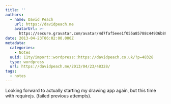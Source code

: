 ```yaml
---
title: ''
authors:
  - name: David Peach
    url: https://davidpeach.me
    avatarUrl: >-
      https://secure.gravatar.com/avatar/4d7faf5eee1f055a85788c44936b8995eaab6dfb004e7854ec747ccb272e91ee?s=96&d=mm&r=g
date: 2013-04-23T06:02:00.000Z
metadata:
  categories:
    - Notes
  uuid: 11ty/import::wordpress::https://davidpeach.co.uk/?p=48328
  type: wordpress
  url: https://davidpeach.me/2013/04/23/48328/
tags:
  - notes
---
```

Looking forward to actually starting my drawing app again, but this time with requirejs. (failed previous attempts).